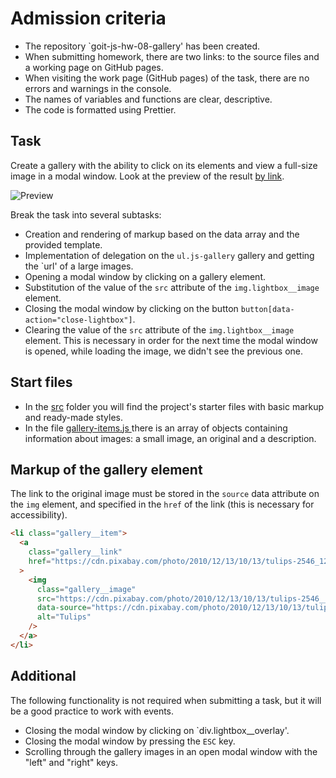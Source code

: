 # Admission criteria

- The repository `goit-js-hw-08-gallery' has been created.
- When submitting homework, there are two links: to the source files and a working
page on GitHub pages.
- When visiting the work page (GitHub pages) of the task, there are no errors and
warnings in the console.
- The names of variables and functions are clear, descriptive.
- The code is formatted using Prettier.

## Task

Create a gallery with the ability to click on its elements and view a full-size
image in a modal window. Look at the preview of the result
[by link](https://take.ms/ZvBD0E ).

![Preview](preview.jpg )

Break the task into several subtasks:

- Creation and rendering of markup based on the data array and the provided template.
- Implementation of delegation on the `ul.js-gallery` gallery and getting the `url' of a large
  images.
- Opening a modal window by clicking on a gallery element.
- Substitution of the value of the `src` attribute of the `img.lightbox__image` element.
- Closing the modal window by clicking on the button
  `button[data-action="close-lightbox"]`.
- Clearing the value of the `src` attribute of the `img.lightbox__image` element. This is necessary
  in order for the next time the modal window is opened, while loading
  the image, we didn't see the previous one.

## Start files

- In the [src](./src) folder you will find the project's starter files with basic markup and
ready-made styles.
- In the file [gallery-items.js ](./src/gallery-items.js) there is an array of objects
containing information about images: a small image, an original and
a description.

## Markup of the gallery element

The link to the original image must be stored in the `source` data attribute on
the `img` element, and specified in the `href` of the link (this is necessary for accessibility).

```html
<li class="gallery__item">
  <a
    class="gallery__link"
    href="https://cdn.pixabay.com/photo/2010/12/13/10/13/tulips-2546_1280.jpg"
  >
    <img
      class="gallery__image"
      src="https://cdn.pixabay.com/photo/2010/12/13/10/13/tulips-2546__340.jpg"
      data-source="https://cdn.pixabay.com/photo/2010/12/13/10/13/tulips-2546_1280.jpg"
      alt="Tulips"
    />
  </a>
</li>
```

## Additional

The following functionality is not required when submitting a task, but it will be a good practice
to work with events.

- Closing the modal window by clicking on `div.lightbox__overlay'.
- Closing the modal window by pressing the `ESC` key.
- Scrolling through the gallery images in an open modal window with the "left"
and "right" keys.
